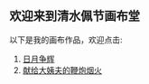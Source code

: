 ## 欢迎来到清水佩节画布堂
以下是我的画布作品，欢迎点击:
1. [日月争辉](https://pageye123.github.io/canvasStartup/solarSystem/index.html) 
2. [献给大姨夫的鞭炮烟火](https://pageye123.github.io/canvasStartup/fireworks/index.html)